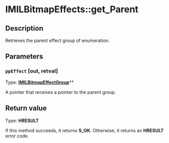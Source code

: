 # IMILBitmapEffects::get_Parent

## Description

Retrieves the parent effect group of enumeration.

## Parameters

### `ppEffect` [out, retval]

Type: **[IMILBitmapEffectGroup](https://learn.microsoft.com/previous-versions/windows/desktop/api/mileffects/nn-mileffects-imilbitmapeffectgroup)****

A pointer that receives a pointer to the parent group.

## Return value

Type: **HRESULT**

If this method succeeds, it returns **S_OK**. Otherwise, it returns an **HRESULT** error code.